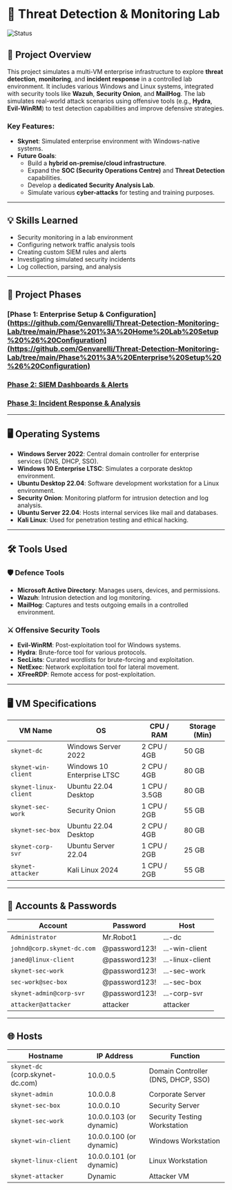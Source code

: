# 🚨 Threat Detection & Monitoring Lab  
![Status](https://img.shields.io/badge/status-In%20Development-yellow)

## 📝 Project Overview  
This project simulates a multi-VM enterprise infrastructure to explore **threat detection**, **monitoring**, and **incident response** in a controlled lab environment. It includes various Windows and Linux systems, integrated with security tools like **Wazuh**, **Security Onion**, and **MailHog**. The lab simulates real-world attack scenarios using offensive tools (e.g., **Hydra**, **Evil-WinRM**) to test detection capabilities and improve defensive strategies.

### Key Features:
- **Skynet**: Simulated enterprise environment with Windows-native systems.
- **Future Goals**:  
  - Build a **hybrid on-premise/cloud infrastructure**.
  - Expand the **SOC (Security Operations Centre)** and **Threat Detection** capabilities.
  - Develop a **dedicated Security Analysis Lab**.
  - Simulate various **cyber-attacks** for testing and training purposes.

---

## 💡 Skills Learned
- Security monitoring in a lab environment
- Configuring network traffic analysis tools
- Creating custom SIEM rules and alerts
- Investigating simulated security incidents
- Log collection, parsing, and analysis

---

## 📅 Project Phases

### [Phase 1: Enterprise Setup & Configuration](https://github.com/Genvarelli/Threat-Detection-Monitoring-Lab/tree/main/Phase%201%3A%20Home%20Lab%20Setup%20%26%20Configuration](https://github.com/Genvarelli/Threat-Detection-Monitoring-Lab/tree/main/Phase%201%3A%20Enterprise%20Setup%20%26%20Configuration)
### [Phase 2: SIEM Dashboards & Alerts](https://github.com/Genvarelli/Threat-Detection-Monitoring-Lab/tree/main/Phase%202%3A%20SIEM%20Alerts%20%26%20Dashboards)
### [Phase 3: Incident Response & Analysis](https://github.com/Genvarelli/Threat-Detection-Monitoring-Lab/tree/main/Phase%203%3A%20Incident%20Response%20%26%20Analysis)

---

## 🖥️ Operating Systems
- **Windows Server 2022**: Central domain controller for enterprise services (DNS, DHCP, SSO).
- **Windows 10 Enterprise LTSC**: Simulates a corporate desktop environment.
- **Ubuntu Desktop 22.04**: Software development workstation for a Linux environment.
- **Security Onion**: Monitoring platform for intrusion detection and log analysis.
- **Ubuntu Server 22.04**: Hosts internal services like mail and databases.
- **Kali Linux**: Used for penetration testing and ethical hacking.

---

## 🛠️ Tools Used

### 🛡️ Defence Tools
- **Microsoft Active Directory**: Manages users, devices, and permissions.
- **Wazuh**: Intrusion detection and log monitoring.
- **MailHog**: Captures and tests outgoing emails in a controlled environment.

### ⚔️ Offensive Security Tools
- **Evil-WinRM**: Post-exploitation tool for Windows systems.
- **Hydra**: Brute-force tool for various protocols.
- **SecLists**: Curated wordlists for brute-forcing and exploitation.
- **NetExec**: Network exploitation tool for lateral movement.
- **XFreeRDP**: Remote access for post-exploitation.

---

## 🖥️ VM Specifications  

| VM Name               | OS                        | CPU / RAM   | Storage (Min) |
|-----------------------|---------------------------|-------------|---------------|
| `skynet-dc`           | Windows Server 2022       | 2 CPU / 4GB | 50 GB         |
| `skynet-win-client`   | Windows 10 Enterprise LTSC     | 2 CPU / 4GB | 80 GB         |
| `skynet-linux-client` | Ubuntu 22.04 Desktop      | 1 CPU / 3.5GB | 80 GB         |
| `skynet-sec-work`     | Security Onion            | 1 CPU / 2GB | 55 GB         |
| `skynet-sec-box`      | Ubuntu 22.04 Desktop      | 2 CPU / 4GB | 80 GB         |
| `skynet-corp-svr`     | Ubuntu Server 22.04       | 1 CPU / 2GB | 25 GB         |
| `skynet-attacker`     | Kali Linux 2024           | 1 CPU / 2GB | 55 GB         |

---

## 🔑 Accounts & Passwords

| Account                       | Password        | Host            |
|-------------------------------|-----------------|-----------------|
| `Administrator`                | Mr.Robot1       | ...-dc          |
| `johnd@corp.skynet-dc.com`     | @password123!    | ...-win-client  |
| `janed@linux-client`           | @password123!    | ...-linux-client|
| `skynet-sec-work`              | @password123!    | ...-sec-work    |
| `sec-work@sec-box`             | @password123!    | ...-sec-box     |
| `skynet-admin@corp-svr`        | @password123!    | ...-corp-svr    |
| `attacker@attacker`            | attacker        | attacker        |

---

## 🌐 Hosts

| Hostname                       | IP Address       | Function                             |
|---------------------------------|------------------|--------------------------------------|
| `skynet-dc` (corp.skynet-dc.com) | 10.0.0.5         | Domain Controller (DNS, DHCP, SSO)  |
| `skynet-admin`                 | 10.0.0.8         | Corporate Server                     |
| `skynet-sec-box`               | 10.0.0.10        | Security Server                      |
| `skynet-sec-work`              | 10.0.0.103 (or dynamic) | Security Testing Workstation     |
| `skynet-win-client`            | 10.0.0.100 (or dynamic) | Windows Workstation              |
| `skynet-linux-client`          | 10.0.0.101 (or dynamic) | Linux Workstation                 |
| `skynet-attacker`              | Dynamic          | Attacker VM                         |
